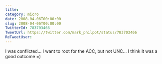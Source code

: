 ```yaml
---
title: 
category: micro
date: 2008-04-06T00:00:00
slug: 2008-04-06T00:00:00
TwitterId: 783703466
TweetUrl: https://twitter.com/mark_philpot/status/783703466
ReTweetUser: 
---
```


I was conflicted... I want to root for the ACC, but not UNC... I think it was a good outcome =)